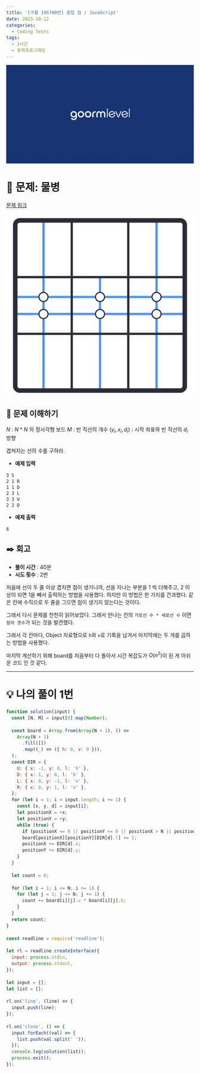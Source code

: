 ```yaml
---
title: '[구름 195700번] 중첩 점 / JavaScript'
date: 2023-10-12
categories:
  - Coding Tests
tags:
  - 1시간
  - 동적프로그래밍
---
```


![](images/Pasted%20image%2020231012050100.png)

# 📝 문제: 물병

[문제 링크](https://level.goorm.io/exam/195700/%EC%A4%91%EC%B2%A9-%EC%A0%90/quiz/1)

![](images/Pasted%20image%2020231012050840.png)

## 🎯 문제 이해하기

$N$ : $N*N$ 의 정사각형 보드 $M$ : 반 직선의 개수 $(y_i,x_i,d_i)$ : 시작 좌표와 반 직선의 $d_i$ 방향

겹쳐지는 선의 수를 구하라.

- **예제 입력**

```
3 5
2 1 R
1 1 D
2 3 L
3 3 U
2 2 D
```

- **예제 출력**

```
6
```

## ✒️ 회고

- **풀이 시간** : 40분
- **시도 횟수** : 2번

처음에 선이 두 줄 이상 겹치면 점이 생기니까, 선을 지나는 부분을 1 씩 더해주고, 2 이상이 되면 1을 빼서 출력하는 방법을 사용했다. 하지만 이 방법은 한 가지를 간과했다. 같은 칸에 수직으로 두 줄을 그으면 점이 생기지 않는다는 것이다.

그래서 다시 문제를 천천히 읽어보았다. 그래서 만나는 칸의 `가로선 수 * 세로선 수` 이면 `점의 갯수`가 되는 것을 발견했다.

그래서 각 칸마다, Object 자료형으로 `h`와 `v`로 기록을 남겨서 마지막에는 두 개를 곱하는 방법을 사용했다.

마지막 계산하기 위해 board를 처음부터 다 돌아서 시간 복잡도가 $O(n^2)$이 된 게 아쉬운 코드 인 것 같다.

---

# 💡 나의 풀이 1번

```js
function solution(input) {
  const [N, M] = input[0].map(Number);

  const board = Array.from(Array(N + 1), () =>
    Array(N + 1)
      .fill([])
      .map((_) => ({ h: 0, v: 0 })),
  );
  const DIR = {
    U: { x: -1, y: 0, l: 'h' },
    D: { x: 1, y: 0, l: 'h' },
    L: { x: 0, y: -1, l: 'v' },
    R: { x: 0, y: 1, l: 'v' },
  };
  for (let i = 1; i < input.length; i += 1) {
    const [x, y, d] = input[i];
    let positionX = +x;
    let positionY = +y;
    while (true) {
      if (positionX <= 0 || positionY <= 0 || positionX > N || positionY > N) break;
      board[positionX][positionY][DIR[d].l] += 1;
      positionX += DIR[d].x;
      positionY += DIR[d].y;
    }
  }

  let count = 0;

  for (let i = 1; i <= N; i += 1) {
    for (let j = 1; j <= N; j += 1) {
      count += board[i][j].v * board[i][j].h;
    }
  }
  return count;
}

const readline = require('readline');

let rl = readline.createInterface({
  input: process.stdin,
  output: process.stdout,
});

let input = [];
let list = [];

rl.on('line', (line) => {
  input.push(line);
});

rl.on('close', () => {
  input.forEach((val) => {
    list.push(val.split(' '));
  });
  console.log(solution(list));
  process.exit();
});
```
